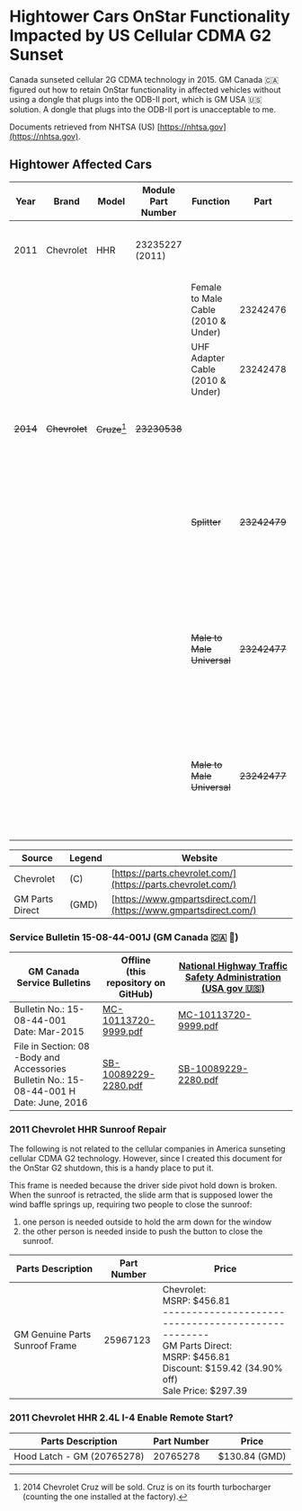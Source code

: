 # Hightower Cars OnStar Functionality Impacted by US Cellular CDMA G2 Sunset 

Canada sunseted cellular 2G CDMA technology in 2015. GM Canada 🇨🇦 figured out how to retain OnStar functionality in affected vehicles without using a dongle that plugs into the ODB-II port, which is GM USA 🇺🇸 solution. A dongle that plugs into the ODB-II port is unacceptable to me.

Documents retrieved from NHTSA (US) [https://nhtsa.gov](https://nhtsa.gov).

## Hightower Affected Cars

| Year | Brand | Model | Module Part Number | Function | Part | Price |
|------|-------|-------|--------------------|----------|------|-------|
| 2011 | Chevrolet | HHR | 23235227 (2011) |  |  | $392.62 (GMD)<br>No Results (C) |
|||||Female to Male Cable (2010 & Under) | 23242476 | $7.78 (GMD)<br>No Results (C) |
|||||UHF Adapter Cable (2010 & Under)    | 23242478 | $8.10 (GMD)<br>No Results (C) |
| ~~2014~~ | ~~Chevrolet~~ | ~~Cruze~~[^1] | ~~23230538~~ |   |  | ~~$267.93 (GMD)<br>No Results (C)~~ |
|||||~~Splitter~~| ~~23242479~~ | ~~NOT FOR SALE~~<br>~~No Longer Available For Purchase (GMD)~~<br>~~No Results (C)~~ |
|||||~~Male to Male Universal~~ | ~~23242477~~ | ~~NOT FOR SALE~~<br>~~No Longer Available For Purchase (GMD)~~<br>~~No Results (C)~~ ||
|||||~~Male to Male Universal~~ | ~~23242477~~ | ~~NOT FOR SALE~~<br>~~No Longer Available For Purchase (GMD)~~<br>~~No Results (C)~~ |

| Source | Legend | Website |
|--------|--------|---------|
| Chevrolet | (C) | [https://parts.chevrolet.com/](https://parts.chevrolet.com/) |
| GM Parts Direct | (GMD) | [https://www.gmpartsdirect.com/](https://www.gmpartsdirect.com/) |

### Service Bulletin 15-08-44-001J (GM Canada 🇨🇦 🍁)

| GM Canada Service Bulletins | Offline<br> (this repository on GitHub) | [National Highway Traffic Safety Administration (USA gov  🇺🇸)](https://www.nhtsa.gov) |
|-----------------------------|---------|--------|
| Bulletin No.: 15-08-44-001<br> Date: Mar-2015 | [MC-10113720-9999.pdf](MC-10113720-9999.pdf) | [MC-10113720-9999.pdf](https://static.nhtsa.gov/odi/tsbs/2019/MC-10166666-9999.pdf) |
| File in Section: 08 -Body and Accessories<br> Bulletin No.: 15-08-44-001 H<br> Date: June, 2016  | [SB-10089229-2280.pdf](SB-10089229-2280.pdf) | [SB-10089229-2280.pdf](https://static.nhtsa.gov/odi/tsbs/2016/SB-10089229-2280.pdf) |

### 2011 Chevrolet HHR Sunroof Repair 
The following is not related to the cellular companies in America sunseting cellular CDMA G2 technology. However, since I created this document for the OnStar G2 shutdown, this is a handy place to put it.

This frame is needed because the driver side pivot hold down is broken. When the sunroof is retracted, the slide arm that is supposed lower the wind baffle springs up, requiring two people to close the sunroof: 
1. one person is needed outside to hold the arm down for the window
2. the other person is needed inside to push the button to close the sunroof. 

| Parts Description | Part Number | Price |
|-------------------|-------------|-------|
| GM Genuine Parts Sunroof Frame | 25967123 | Chevrolet:<br>MSRP: $456.81<br>--------------------------------------------------<br> GM Parts Direct:<br> MSRP:	$456.81<br>Discount:	$159.42 (34.90% off)<br>Sale Price:	$297.39 |

### 2011 Chevrolet HHR 2.4L I-4 Enable Remote Start?

| Parts Description | Part Number | Price |
|-------------------|-------------|-------|
| Hood Latch - GM (20765278) | 20765278 | $130.84 (GMD) |

[^1]: 2014 Chevrolet Cruz will be sold. Cruz is on its fourth turbocharger (counting the one installed at the factory).
